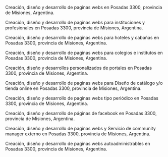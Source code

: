 Creación, diseño y desarrollo de paginas webs en Posadas 3300, provincia de Misiones, Argentina.

Creación, diseño y desarrollo de paginas webs para instituciones y profesionales en Posadas 3300, provincia de Misiones, Argentina.

Creación, diseño y desarrollo de paginas webs para hoteles y cabañas en Posadas 3300, provincia de Misiones, Argentina.

Creación, diseño y desarrollo de paginas webs para colegios e institutos en Posadas 3300, provincia de Misiones, Argentina.

Creación, diseño y desarrollos personalizados de portales en Posadas 3300, provincia de Misiones, Argentina.

Creación, diseño y desarrollo de paginas webs para Diseño de catálogo y/o tienda online en Posadas 3300, provincia de Misiones, Argentina.

Creación, diseño y desarrollo de paginas webs tipo periódico en Posadas 3300, provincia de Misiones, Argentina.

Creación, diseño y desarrollo de páginas de facebook en Posadas 3300, provincia de Misiones, Argentina.

Creación, diseño y desarrollo de paginas webs y Servicio de community manager externo en Posadas 3300, provincia de Misiones, Argentina.

Creación, diseño y desarrollo de paginas webs autoadministrables en Posadas 3300, provincia de Misiones, Argentina.
